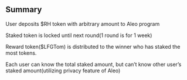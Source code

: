 ## Summary

User deposits $RH token with arbitrary amount to Aleo program

Staked token is locked until next round(1 round is for 1 week)

Reward token($LFGTom) is distributed to the winner who has staked the most tokens.

Each user can know the total staked amount, but can’t know other user’s staked amount(utilizing privacy feature of Aleo)
